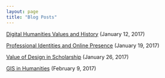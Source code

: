 ```yaml
---
layout: page
title: "Blog Posts"
---
```


[Digital Humanities Values and History](698-portfolio/dh-values-history) (January 12, 2017)

[Professional Identities and Online Presence](698-portfolio/professional-identity-online-presence) (January 19, 2017)

[Value of Design in Scholarship](698-portfolio/value-of-design-scholarship) (January 26, 2017)

[GIS in Humanities](698-portfolio/GIS-in-history) (February 9, 2017)
